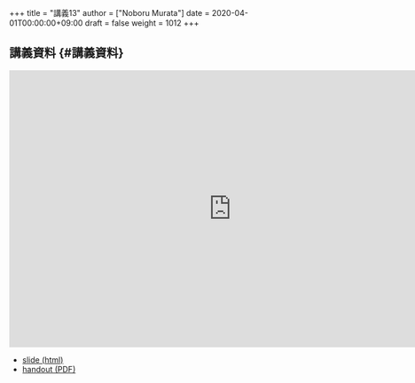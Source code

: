 +++
title = "講義13"
author = ["Noboru Murata"]
date = 2020-04-01T00:00:00+09:00
draft = false
weight = 1012
+++

## 講義資料 {#講義資料}

<iframe src="https://noboru-murata.github.io/signal-processing/slides/slide13.html"
	width="800" height="500" frameborder="0"
	allowfullscreen="allowfullscreen"
	allow="geolocation *; microphone *; camera *; midi *; encrypted-media *">
</iframe>

-   [slide (html)](https://noboru-murata.github.io/probability-statistics/slides/slide13.html)
-   [handout (PDF)](https://noboru-murata.github.io/probability-statistics/pdfs/slide13.pdf)